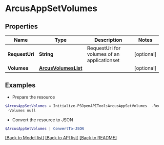 # ArcusAppSetVolumes
## Properties

Name | Type | Description | Notes
------------ | ------------- | ------------- | -------------
**RequestUri** | **String** | RequestUri for volumes of an applicationset | [optional] 
**Volumes** | [**ArcusVolumesList**](ArcusVolumesList.md) |  | [optional] 

## Examples

- Prepare the resource
```powershell
$ArcusAppSetVolumes = Initialize-PSOpenAPIToolsArcusAppSetVolumes  -RequestUri /v1/storage-systems/device-type4/2FF70002AC01F0FF/applicationsets/fd3244ef7f1ab8bd16500c7a41bdf8f8/volumes `
 -Volumes null
```

- Convert the resource to JSON
```powershell
$ArcusAppSetVolumes | ConvertTo-JSON
```

[[Back to Model list]](../README.md#documentation-for-models) [[Back to API list]](../README.md#documentation-for-api-endpoints) [[Back to README]](../README.md)

